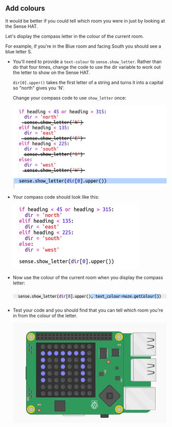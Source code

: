 ## Add colours

It would be better if you could tell which room you were in just by looking at the Sense HAT.

Let's display the compass letter in the colour of the current room.

For example, if you're in the Blue room and facing South you should see a blue letter S.

+ You'll need to provide a `text-colour` to `sense.show_letter`. Rather than do that four times, change the code to use the dir variable to work out the letter to show on the Sense HAT.
    
    `dir[0].upper()` takes the first letter of a string and turns it into a capital so "north" gives you 'N'.
    
    Change your compass code to use `show_letter` once:
    
    ![скріншот](images/compass-upper.png)

+ Your compass code should look like this:
    
    ![знімок екрану](images/compass-upper-done.png)

+ Now use the colour of the current room when you display the compass letter:
    
    ![скріншот](images/compass-colour.png)

+ Test your code and you should find that you can tell which room you're in from the colour of the letter.
    
    ![скріншот](images/compass-colour-east.png)